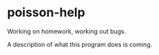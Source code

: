 # poisson-help
Working on homework, working out bugs.

A description of what this program does is coming.


